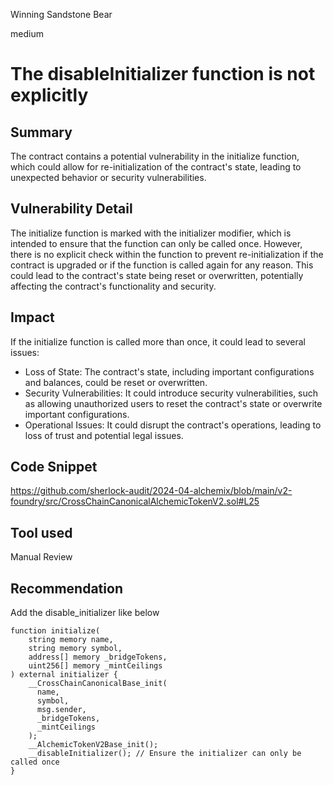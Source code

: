Winning Sandstone Bear

medium

# The disableInitializer function is not explicitly

## Summary

The contract contains a potential vulnerability in the initialize function, which could allow for re-initialization of the contract's state, leading to unexpected behavior or security vulnerabilities.

## Vulnerability Detail

The initialize function is marked with the initializer modifier, which is intended to ensure that the function can only be called once. However, there is no explicit check within the function to prevent re-initialization if the contract is upgraded or if the function is called again for any reason. This could lead to the contract's state being reset or overwritten, potentially affecting the contract's functionality and security.

## Impact

If the initialize function is called more than once, it could lead to several issues:

- Loss of State: The contract's state, including important configurations and balances, could be reset or overwritten.
- Security Vulnerabilities: It could introduce security vulnerabilities, such as allowing unauthorized users to reset the contract's state or overwrite important configurations.
- Operational Issues: It could disrupt the contract's operations, leading to loss of trust and potential legal issues.

## Code Snippet

https://github.com/sherlock-audit/2024-04-alchemix/blob/main/v2-foundry/src/CrossChainCanonicalAlchemicTokenV2.sol#L25

## Tool used

Manual Review

## Recommendation

Add the disable_initializer like below

```solidity
function initialize(
    string memory name, 
    string memory symbol, 
    address[] memory _bridgeTokens,
    uint256[] memory _mintCeilings
) external initializer {
    __CrossChainCanonicalBase_init(
      name,
      symbol,
      msg.sender,
      _bridgeTokens,
      _mintCeilings
    );
    __AlchemicTokenV2Base_init();
    __disableInitializer(); // Ensure the initializer can only be called once
}

```
